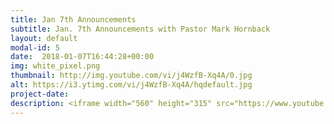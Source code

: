 ```yaml
---
title: Jan 7th Announcements
subtitle: Jan. 7th Announcements with Pastor Mark Hornback
layout: default
modal-id: 5 
date:  2018-01-07T16:44:28+00:00
img: white_pixel.png
thumbnail: http://img.youtube.com/vi/j4WzfB-Xq4A/0.jpg
alt: https://i3.ytimg.com/vi/j4WzfB-Xq4A/hqdefault.jpg
project-date: 
description: <iframe width="560" height="315" src="https://www.youtube.com/embed/j4WzfB-Xq4A" frameborder="0" allowfullscreen></iframe> 
---
```

